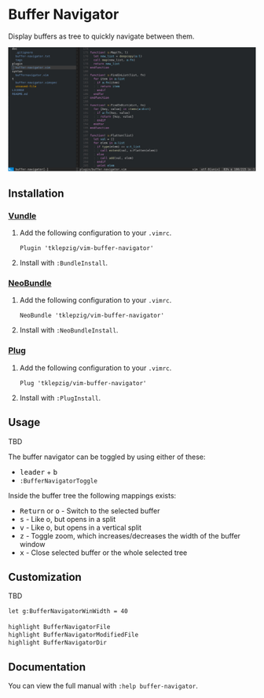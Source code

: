 # Buffer Navigator

Display buffers as tree to quickly navigate between them.

![BufferNavigator Screenshot](https://github.com/tklepzig/vim-buffer-navigator/raw/master/assets/screenshot.jpg)

## Installation

### [Vundle](https://github.com/gmarik/Vundle.vim)

1.  Add the following configuration to your `.vimrc`.

        Plugin 'tklepzig/vim-buffer-navigator'

2.  Install with `:BundleInstall`.

### [NeoBundle](https://github.com/Shougo/neobundle.vim)

1.  Add the following configuration to your `.vimrc`.

        NeoBundle 'tklepzig/vim-buffer-navigator'

2.  Install with `:NeoBundleInstall`.

### [Plug](https://github.com/junegunn/vim-plug)

1.  Add the following configuration to your `.vimrc`.

        Plug 'tklepzig/vim-buffer-navigator'

2.  Install with `:PlugInstall`.

## Usage

TBD

The buffer navigator can be toggled by using either of these:

- <kbd>leader</kbd> + <kbd>b</kbd>
- `:BufferNavigatorToggle`

Inside the buffer tree the following mappings exists:

- <kbd>Return</kbd> or <kbd>o</kbd> - Switch to the selected buffer
- <kbd>s</kbd> - Like o, but opens in a split
- <kbd>v</kbd> - Like o, but opens in a vertical split
- <kbd>z</kbd> - Toggle zoom, which increases/decreases the width of the buffer window
- <kbd>x</kbd> - Close selected buffer or the whole selected tree

## Customization

TBD

```vim
let g:BufferNavigatorWinWidth = 40

highlight BufferNavigatorFile
highlight BufferNavigatorModifiedFile
highlight BufferNavigatorDir
```

## Documentation

You can view the full manual with `:help buffer-navigator`.
